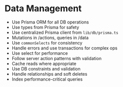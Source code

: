 # Data Management

- Use Prisma ORM for all DB operations
- Use types from Prisma for safety
- Use centralized Prisma client from `lib/db/prisma.ts`
- Mutations in /actions, queries in /data
- Use `commonSelects` for consistency
- Handle errors and use transactions for complex ops
- Use select for performance
- Follow server action patterns with validation
- Cache reads where appropriate
- Use DB constraints and validation
- Handle relationships and soft deletes
- Index performance-critical queries
